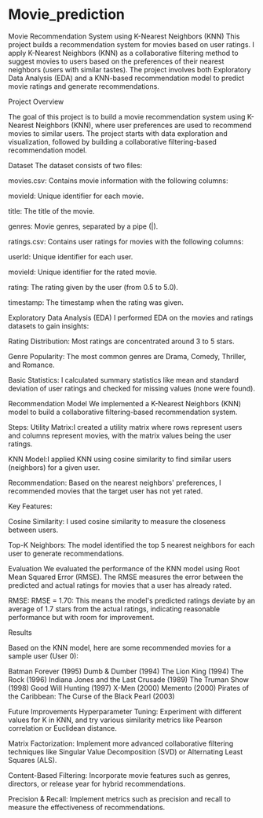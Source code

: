 # Movie_prediction
Movie Recommendation System using K-Nearest Neighbors (KNN)
This project builds a recommendation system for movies based on user ratings. I apply K-Nearest Neighbors (KNN) as a collaborative filtering method to suggest movies to users based on the preferences of their nearest neighbors (users with similar tastes). The project involves both Exploratory Data Analysis (EDA) and a KNN-based recommendation model to predict movie ratings and generate recommendations.


Project Overview

The goal of this project is to build a movie recommendation system using K-Nearest Neighbors (KNN), where user preferences are used to recommend movies to similar users. The project starts with data exploration and visualization, followed by building a collaborative filtering-based recommendation model.

Dataset
The dataset consists of two files:

movies.csv: Contains movie information with the following columns:

movieId: Unique identifier for each movie.

title: The title of the movie.

genres: Movie genres, separated by a pipe (|).

ratings.csv: Contains user ratings for movies with the following columns:


userId: Unique identifier for each user.

movieId: Unique identifier for the rated movie.

rating: The rating given by the user (from 0.5 to 5.0).

timestamp: The timestamp when the rating was given.

Exploratory Data Analysis (EDA)
I performed EDA on the movies and ratings datasets to gain insights:

Rating Distribution: Most ratings are concentrated around 3 to 5 stars.

Genre Popularity: The most common genres are Drama, Comedy, Thriller, and Romance.

Basic Statistics: I calculated summary statistics like mean and standard deviation of user ratings and checked for missing values (none were found).

Recommendation Model
We implemented a K-Nearest Neighbors (KNN) model to build a collaborative filtering-based recommendation system.

Steps:
Utility Matrix:I created a utility matrix where rows represent users and columns represent movies, with the matrix values being the user ratings.

KNN Model:I applied KNN using cosine similarity to find similar users (neighbors) for a given user.

Recommendation: Based on the nearest neighbors' preferences, I recommended movies that the target user has not yet rated.

Key Features:

Cosine Similarity: I used cosine similarity to measure the closeness between users.

Top-K Neighbors: The model identified the top 5 nearest neighbors for each user to generate recommendations.

Evaluation
We evaluated the performance of the KNN model using Root Mean Squared Error (RMSE). The RMSE measures the error between the predicted and actual ratings for movies that a user has already rated.

RMSE:
RMSE = 1.70: This means the model's predicted ratings deviate by an average of 1.7 stars from the actual ratings, indicating reasonable performance but with room for improvement.

Results

Based on the KNN model, here are some recommended movies for a sample user (User 0):

Batman Forever (1995)
Dumb & Dumber (1994)
The Lion King (1994)
The Rock (1996)
Indiana Jones and the Last Crusade (1989)
The Truman Show (1998)
Good Will Hunting (1997)
X-Men (2000)
Memento (2000)
Pirates of the Caribbean: The Curse of the Black Pearl (2003)

Future Improvements
Hyperparameter Tuning: Experiment with different values for K in KNN, and try various similarity metrics like Pearson correlation or Euclidean distance.

Matrix Factorization: Implement more advanced collaborative filtering techniques like Singular Value Decomposition (SVD) or Alternating Least Squares (ALS).

Content-Based Filtering: Incorporate movie features such as genres, directors, or release year for hybrid recommendations.

Precision & Recall: Implement metrics such as precision and recall to measure the effectiveness of recommendations.
